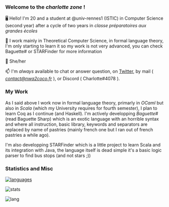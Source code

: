 ### Welcome to the _charlotte zone_ !

🖥️ Hello! I'm 20 and a student at @univ-rennes1 (ISTIC) in Computer Science (second year) after a cycle of two years in _classe préparatoires aux grandes écoles_ 

🧮 I work mainly in Theoretical Computer Science, in formal language theory, I'm only starting to learn it so my work is not very advanced, you can check Baguette# or STARFinder for more information

🌈 She/her

📫 I'm *always* available to chat or answer question, on  <a href="https://twitter.com/coco33920">Twitter</a>, by mail ( *contact@nwa2coco.fr* ), or Discord ( Charlotte#4078 ).

### My Work
As I said above I work now in formal language theory, primarly in *OCaml* but also in *Scala* (which my University requires for fourth semester), I plan to learn Coq as I continue (and Haskell). I'm actively developping _Baguette#_ (read Baguette Sharp) which is an exotic language with an horrible syntax and where all instruction, basic library, keywords and separators are replaced by name of pastries (mainly french one but I ran out of french pastries a while ago).

I'm also developping STARFinder which is a little project to learn Scala and its integration with Java, the language itself is dead simple it's a basic logic parser to find bus stops (and not stars ;)) 
<br>

### Statistics and Misc

[![languages](https://wakatime.com/share/@coco33920/29de7742-139d-418f-998a-51d7d3ab524f.svg)](https://wakatime.com/share/@coco33920/29de7742-139d-418f-998a-51d7d3ab524f.svg)

![stats](https://github-readme-stats.vercel.app/api?username=coco33920&count_private=true&show_icons=true&theme=material-palenight) 

![lang](https://github-readme-stats.vercel.app/api/top-langs/?username=coco33920)

